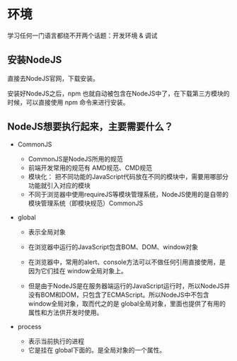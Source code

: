 # 环境

学习任何一门语言都绕不开两个话题：开发环境 & 调试

## 安装NodeJS

直接去NodeJS官网，下载安装。

安装好NodeJS之后，npm 也就自动被包含在NodeJS中了，在下载第三方模块的时候，可以直接使用 npm 命令来进行安装。

## NodeJS想要执行起来，主要需要什么？

-  CommonJS

    - CommonJS是NodeJS所用的规范
    - 前端开发常用的规范有 AMD规范、CMD规范
    - 模块化： 把不同功能的JavaScript代码放在不同的模块中，需要用哪部分功能就引入对应的模块
    - 不同于浏览器中使用requireJS等模块管理系统，NodeJS使用的是自带的模块管理系统（即模块规范）CommonJS


- global

    - 表示全局对象

    - 在浏览器中运行的JavaScript包含BOM、DOM、window对象

    - 在浏览器中，常用的alert、console方法可以不做任何引用直接使用，是因为它们挂在 window全局对象上。

    - 但是由于NodeJS是在服务器端运行的JavaScript运行时，所以NodeJS并没有BOM和DOM，只包含了ECMAScript。所以NodeJS中不包含window全局对象，取而代之的是 global全局对象，里面也提供了有用的属性和方法供开发时使用。


- process

    - 表示当前执行的进程
    - 它是挂在 global下面的。是全局对象的一个属性。

  